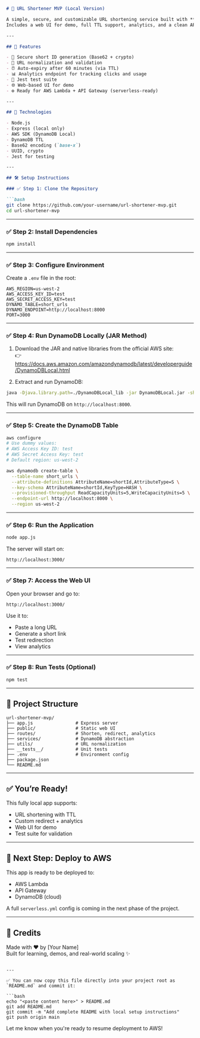 ```markdown
# 🔗 URL Shortener MVP (Local Version)

A simple, secure, and customizable URL shortening service built with **Node.js**, **Express**, and **DynamoDB Local**.  
Includes a web UI for demo, full TTL support, analytics, and a clean API.

---

## 🚀 Features

- 🔐 Secure short ID generation (Base62 + crypto)
- 🔗 URL normalization and validation
- ⏰ Auto-expiry after 60 minutes (via TTL)
- 📊 Analytics endpoint for tracking clicks and usage
- 🧪 Jest test suite
- 🌐 Web-based UI for demo
- ⚙️ Ready for AWS Lambda + API Gateway (serverless-ready)

---

## 🧰 Technologies

- Node.js
- Express (local only)
- AWS SDK (DynamoDB Local)
- DynamoDB TTL
- Base62 encoding (`base-x`)
- UUID, crypto
- Jest for testing

---

## 🛠️ Setup Instructions

### ✅ Step 1: Clone the Repository

```bash
git clone https://github.com/your-username/url-shortener-mvp.git
cd url-shortener-mvp
```

---

### ✅ Step 2: Install Dependencies

```bash
npm install
```

---

### ✅ Step 3: Configure Environment

Create a `.env` file in the root:

```env
AWS_REGION=us-west-2
AWS_ACCESS_KEY_ID=test
AWS_SECRET_ACCESS_KEY=test
DYNAMO_TABLE=short_urls
DYNAMO_ENDPOINT=http://localhost:8000
PORT=3000
```

---

### ✅ Step 4: Run DynamoDB Locally (JAR Method)

1. Download the JAR and native libraries from the official AWS site:  
   👉 https://docs.aws.amazon.com/amazondynamodb/latest/developerguide/DynamoDBLocal.html

2. Extract and run DynamoDB:

```bash
java -Djava.library.path=./DynamoDBLocal_lib -jar DynamoDBLocal.jar -sharedDb -port 8000
```

This will run DynamoDB on `http://localhost:8000`.

---

### ✅ Step 5: Create the DynamoDB Table

```bash
aws configure
# Use dummy values:
# AWS Access Key ID: test
# AWS Secret Access Key: test
# Default region: us-west-2

aws dynamodb create-table \
  --table-name short_urls \
  --attribute-definitions AttributeName=shortId,AttributeType=S \
  --key-schema AttributeName=shortId,KeyType=HASH \
  --provisioned-throughput ReadCapacityUnits=5,WriteCapacityUnits=5 \
  --endpoint-url http://localhost:8000 \
  --region us-west-2
```

---

### ✅ Step 6: Run the Application

```bash
node app.js
```

The server will start on:
```
http://localhost:3000/
```

---

### ✅ Step 7: Access the Web UI

Open your browser and go to:
```
http://localhost:3000/
```

Use it to:
- Paste a long URL
- Generate a short link
- Test redirection
- View analytics

---

### ✅ Step 8: Run Tests (Optional)

```bash
npm test
```

---

## 📌 Project Structure

```
url-shortener-mvp/
├── app.js                # Express server
├── public/               # Static web UI
├── routes/               # Shorten, redirect, analytics
├── services/             # DynamoDB abstraction
├── utils/                # URL normalization
├── __tests__/            # Unit tests
├── .env                  # Environment config
├── package.json
└── README.md
```

---

## ✅ You’re Ready!

This fully local app supports:
- URL shortening with TTL
- Custom redirect + analytics
- Web UI for demo
- Test suite for validation

---

## 🧭 Next Step: Deploy to AWS

This app is ready to be deployed to:
- AWS Lambda
- API Gateway
- DynamoDB (cloud)

A full `serverless.yml` config is coming in the next phase of the project.

---

## 🙌 Credits

Made with ❤️ by [Your Name]  
Built for learning, demos, and real-world scaling ✨
```

---

✅ You can now copy this file directly into your project root as `README.md` and commit it:

```bash
echo "<paste content here>" > README.md
git add README.md
git commit -m "Add complete README with local setup instructions"
git push origin main
```

Let me know when you're ready to resume deployment to AWS!
